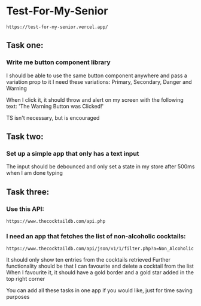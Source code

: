 # Test-For-My-Senior
```https://test-for-my-senior.vercel.app/```

## Task one:
### Write me button component library
I should be able to use the same button component anywhere and pass a variation prop to it
I need these variations: Primary, Secondary, Danger and Warning

When I click it, it should throw and alert on my screen with the following text:
'The Warning Button was Clicked!'

TS isn't necessary, but is encouraged

## Task two:
### Set up a simple app that only has a text input
The input should be debounced and only set a state in my store after 500ms when I am done typing

## Task three:
### Use this API: 
```
https://www.thecocktaildb.com/api.php
```
### I need an app that fetches the list of non-alcoholic cocktails: 
```
https://www.thecocktaildb.com/api/json/v1/1/filter.php?a=Non_Alcoholic
```
It should only show ten entries from the cocktails retrieved
Further functionality should be that I can favourite and delete a cocktail from the list
When I favourite it, it should have a gold border and a gold star added in the top right corner


You can add all these tasks in one app if you would like, just for time saving purposes